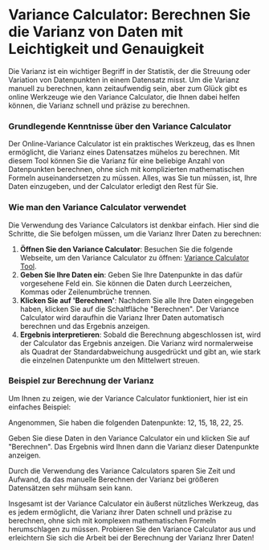 Variance Calculator: Berechnen Sie die Varianz von Daten mit Leichtigkeit und Genauigkeit
=========================================================================================

Die Varianz ist ein wichtiger Begriff in der Statistik, der die Streuung oder Variation von Datenpunkten in einem Datensatz misst. Um die Varianz manuell zu berechnen, kann zeitaufwendig sein, aber zum Glück gibt es online Werkzeuge wie den Variance Calculator, die Ihnen dabei helfen können, die Varianz schnell und präzise zu berechnen.

### Grundlegende Kenntnisse über den Variance Calculator

Der Online-Variance Calculator ist ein praktisches Werkzeug, das es Ihnen ermöglicht, die Varianz eines Datensatzes mühelos zu berechnen. Mit diesem Tool können Sie die Varianz für eine beliebige Anzahl von Datenpunkten berechnen, ohne sich mit komplizierten mathematischen Formeln auseinandersetzen zu müssen. Alles, was Sie tun müssen, ist, Ihre Daten einzugeben, und der Calculator erledigt den Rest für Sie.

### Wie man den Variance Calculator verwendet

Die Verwendung des Variance Calculators ist denkbar einfach. Hier sind die Schritte, die Sie befolgen müssen, um die Varianz Ihrer Daten zu berechnen:

1. **Öffnen Sie den Variance Calculator**: Besuchen Sie die folgende Webseite, um den Variance Calculator zu öffnen: [Variance Calculator Tool](https://www.onlinecalculatorsfree.com/de/math/variance-calculator.html).
2. **Geben Sie Ihre Daten ein**: Geben Sie Ihre Datenpunkte in das dafür vorgesehene Feld ein. Sie können die Daten durch Leerzeichen, Kommas oder Zeilenumbrüche trennen.
3. **Klicken Sie auf 'Berechnen'**: Nachdem Sie alle Ihre Daten eingegeben haben, klicken Sie auf die Schaltfläche "Berechnen". Der Variance Calculator wird daraufhin die Varianz Ihrer Daten automatisch berechnen und das Ergebnis anzeigen.
4. **Ergebnis interpretieren**: Sobald die Berechnung abgeschlossen ist, wird der Calculator das Ergebnis anzeigen. Die Varianz wird normalerweise als Quadrat der Standardabweichung ausgedrückt und gibt an, wie stark die einzelnen Datenpunkte um den Mittelwert streuen.

### Beispiel zur Berechnung der Varianz

Um Ihnen zu zeigen, wie der Variance Calculator funktioniert, hier ist ein einfaches Beispiel:

Angenommen, Sie haben die folgenden Datenpunkte: 12, 15, 18, 22, 25.

Geben Sie diese Daten in den Variance Calculator ein und klicken Sie auf "Berechnen". Das Ergebnis wird Ihnen dann die Varianz dieser Datenpunkte anzeigen.

Durch die Verwendung des Variance Calculators sparen Sie Zeit und Aufwand, da das manuelle Berechnen der Varianz bei größeren Datensätzen sehr mühsam sein kann.

Insgesamt ist der Variance Calculator ein äußerst nützliches Werkzeug, das es jedem ermöglicht, die Varianz ihrer Daten schnell und präzise zu berechnen, ohne sich mit komplexen mathematischen Formeln herumschlagen zu müssen. Probieren Sie den Variance Calculator aus und erleichtern Sie sich die Arbeit bei der Berechnung der Varianz Ihrer Daten!
